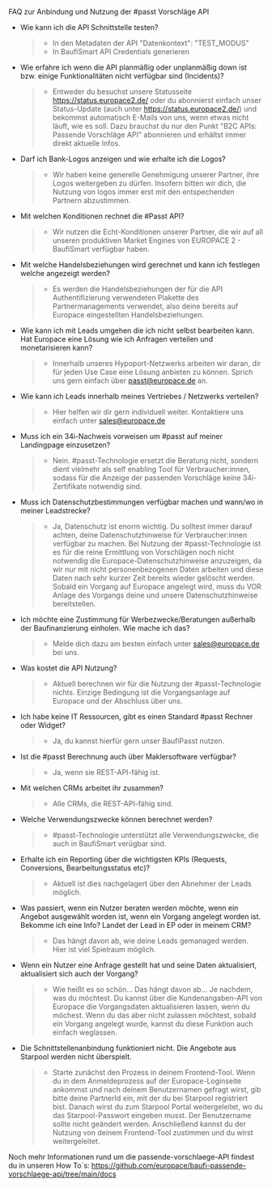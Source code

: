 FAQ zur Anbindung und Nutzung der #passt Vorschläge API

- Wie kann ich die API Schnittstelle testen?
   >- In den Metadaten der API "Datenkontext": "TEST_MODUS"
   >- In BaufiSmart API Credentials generieren

- Wie erfahre ich wenn die API planmäßig oder unplanmäßig down ist bzw. einige Funktionalitäten nicht verfügbar sind (Incidents)?
   >- Entweder du besuchst unsere Statusseite https://status.europace2.de/ oder du abonnierst einfach unser Status-Update (auch unter https://status.europace2.de/) und bekommst automatisch E-Mails von uns, wenn etwas nicht läuft, wie es soll. Dazu brauchst du nur den Punkt "B2C APIs: Passende Vorschläge API" abonnieren und erhältst immer direkt aktuelle Infos.
   
- Darf ich Bank-Logos anzeigen und wie erhalte ich die Logos?
   >- Wir haben keine generelle Genehmigung unserer Partner, ihre Logos weitergeben zu dürfen. Insofern bitten wir dich, die Nutzung von logos immer erst mit den entspechenden Partnern abzustimmen.
- Mit welchen Konditionen rechnet die #Passt API?
   >- Wir nutzen die Echt-Konditionen unserer Partner, die wir auf all unseren produktiven Market Engines von EUROPACE 2 - BaufiSmart verfügbar haben.

- Mit welche Handelsbeziehungen wird gerechnet und kann ich festlegen welche angezeigt werden?
   >- Es werden die Handelsbeziehungen der für die API Authentifizierung verwendeten Plakette des Partnermanagements verwendet, also deine bereits auf Europace eingestellten Handelsbeziehungen.

- Wie kann ich mit Leads umgehen die ich nicht selbst bearbeiten kann. Hat Europace eine Lösung wie ich Anfragen verteilen und monetarisieren kann?
   >- Innerhalb unseres Hypoport-Netzwerks arbeiten wir daran, dir für jeden Use Case eine Lösung anbieten zu können. Sprich uns gern einfach über passt@europace.de an.

- Wie kann ich Leads innerhalb meines Vertriebes / Netzwerks verteilen?
   >- Hier helfen wir dir gern individuell weiter. Kontaktiere uns einfach unter sales@europace.de

- Muss ich ein 34i-Nachweis vorweisen um #passt auf meiner Landingpage einzusetzen?
   >- Nein. #passt-Technologie ersetzt die Beratung nicht, sondern dient vielmehr als self enabling Tool für Verbraucher:innen, sodass für die Anzeige der passenden Vorschläge keine 34i-Zertifikate notwendig sind.

- Muss ich Datenschutzbestimmungen verfügbar machen und wann/wo in meiner Leadstrecke?
   >- Ja, Datenschutz ist enorm wichtig. Du solltest immer darauf achten, deine Datenschutzhinweise für Verbraucher:innen verfügbar zu machen. Bei Nutzung der #passt-Technologie ist es für die reine Ermittlung von Vorschlägen noch nicht notwendig die Europace-Datenschutzhinweise anzuzeigen, da wir nur mit nicht personenbezogenen Daten arbeiten und diese Daten nach sehr kurzer Zeit bereits wieder gelöscht werden. Sobald ein Vorgang auf Europace angelegt wird, muss du VOR Anlage des Vorgangs deine und unsere Datenschutzhinweise bereitstellen.

- Ich möchte eine Zustimmung für Werbezwecke/Beratungen außerhalb der Baufinanzierung einholen. Wie mache ich das?
   >- Melde dich dazu am besten einfach unter sales@europace.de bei uns.

- Was kostet die API Nutzung?
   >- Aktuell berechnen wir für die Nutzung der #passt-Technologie nichts. Einzige Bedingung ist die Vorgangsanlage auf Europace und der Abschluss über uns.

- Ich habe keine IT Ressourcen, gibt es einen Standard #passt Rechner oder Widget?
   >- Ja, du kannst hierfür gern unser BaufiPasst nutzen. 

- Ist die #passt Berechnung auch über Maklersoftware verfügbar?
   >- Ja, wenn sie REST-API-fähig ist.

- Mit welchen CRMs arbeitet ihr zusammen?
   >- Alle CRMs, die REST-API-fähig sind.
   
- Welche Verwendungszwecke können berechnet werden?
   >- #passt-Technologie unterstützt alle Verwendungszwecke, die auch in BaufiSmart verügbar sind.

- Erhalte ich ein Reporting über die wichtigsten KPIs (Requests, Conversions, Bearbeitungsstatus etc)?
   >- Aktuell ist dies nachgelagert über den Abnehmer der Leads möglich.

- Was passiert, wenn ein Nutzer beraten werden möchte, wenn ein Angebot ausgewählt worden ist, wenn ein Vorgang angelegt worden ist. Bekomme ich eine Info? Landet der Lead in EP oder in meinem CRM?
   >- Das hängt davon ab, wie deine Leads gemanaged werden. Hier ist viel Spielraum möglich.
   
- Wenn ein Nutzer eine Anfrage gestellt hat und seine Daten aktualisiert, aktualisiert sich auch der Vorgang?
   >- Wie heißt es so schön... Das hängt davon ab... Je nachdem, was du möchtest. Du kannst über die Kundenangaben-API von Europace die Vorgangsdaten aktualisieren lassen, wenn du möchest. Wenn du das aber nicht zulassen möchtest, sobald ein Vorgang angelegt wurde, kannst du diese Funktion auch einfach weglassen.
 
- Die Schnittstellenanbindung funktioniert nicht. Die Angebote aus Starpool werden nicht überspielt.
   >- Starte zunächst den Prozess in deinem Frontend-Tool. Wenn du in dem Anmeldeprozess auf der Europace-Loginseite ankommst und nach deinem Benutzernamen gefragt wirst, gib bitte deine PartnerId ein, mit der du bei Starpool registriert bist. Danach wirst du zum Starpool Portal weitergeleitet, wo du das Starpool-Passwort eingeben musst. Der Benutzername sollte nicht geändert werden. Anschließend kannst du der Nutzung von deinem Frontend-Tool zustimmen und du wirst weitergeleitet.

Noch mehr Informationen rund um die passende-vorschlaege-API findest du in unseren How To´s: https://github.com/europace/baufi-passende-vorschlaege-api/tree/main/docs
